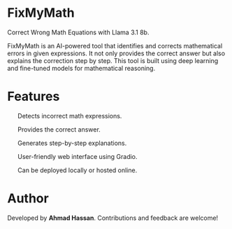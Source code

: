 # FixMyMath
Correct Wrong Math Equations with Llama 3.1 8b.

FixMyMath is an AI-powered tool that identifies and corrects mathematical errors in given expressions. It not only provides the correct answer but also explains the correction step by step. This tool is built using deep learning and fine-tuned models for mathematical reasoning.

# Features
<ul>
Detects incorrect math expressions.

Provides the correct answer.

Generates step-by-step explanations.

User-friendly web interface using Gradio.

Can be deployed locally or hosted online.
</ul>

# Author

Developed by **Ahmad Hassan**. Contributions and feedback are welcome!


